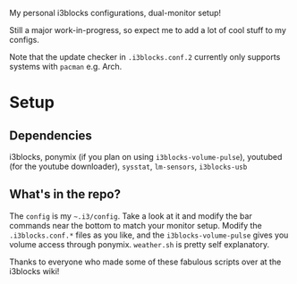 My personal i3blocks configurations, dual-monitor setup!

Still a major work-in-progress, so expect me to add a lot of cool stuff to my configs.

Note that the update checker in `.i3blocks.conf.2` currently only supports systems with `pacman` e.g. Arch.
# Setup

## Dependencies
i3blocks, ponymix (if you plan on using `i3blocks-volume-pulse`), youtubed (for the youtube downloader), `sysstat`, `lm-sensors`, `i3blocks-usb`  

## What's in the repo?
The `config` is my `~.i3/config`. Take a look at it and modify the bar commands near the bottom to match your monitor setup. Modify the `.i3blocks.conf.*` files as you like, and the `i3blocks-volume-pulse` gives you volume access through ponymix. `weather.sh` is pretty self explanatory.


Thanks to everyone who made some of these fabulous scripts over at the i3blocks wiki!
